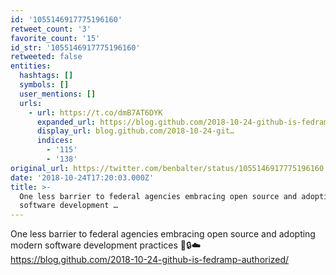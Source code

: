 ```yaml
---
id: '1055146917775196160'
retweet_count: '3'
favorite_count: '15'
id_str: '1055146917775196160'
retweeted: false
entities:
  hashtags: []
  symbols: []
  user_mentions: []
  urls:
    - url: https://t.co/dmB7AT6DYK
      expanded_url: https://blog.github.com/2018-10-24-github-is-fedramp-authorized/
      display_url: blog.github.com/2018-10-24-git…
      indices:
        - '115'
        - '138'
original_url: https://twitter.com/benbalter/status/1055146917775196160
date: '2018-10-24T17:20:03.000Z'
title: >-
  One less barrier to federal agencies embracing open source and adopting modern
  software development …
---
```


One less barrier to federal agencies embracing open source and adopting modern software development practices 🎉🔒☁️ https://blog.github.com/2018-10-24-github-is-fedramp-authorized/